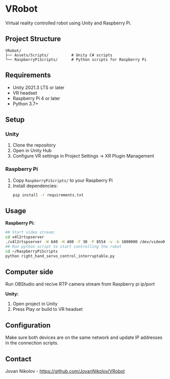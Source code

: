 # VRobot

Virtual reality controlled robot using Unity and Raspberry Pi.

## Project Structure

```
VRobot/
├── Assets/Scripts/          # Unity C# scripts
└── RaspberryPiScripts/      # Python scripts for Raspberry Pi
```

## Requirements

- Unity 2021.3 LTS or later
- VR headset
- Raspberry Pi 4 or later
- Python 3.7+

## Setup

### Unity
1. Clone the repository
2. Open in Unity Hub
3. Configure VR settings in Project Settings → XR Plugin Management

### Raspberry Pi
1. Copy `RaspberryPiScripts/` to your Raspberry Pi
2. Install dependencies:
   ```bash
   pip install -r requirements.txt
   ```

## Usage

**Raspberry Pi:**
```bash
## Start video stream:
cd v4l2rtspserver
./v4l2rtspserver -W 640 -H 480 -F 30 -P 8554 -v -b 1000000 /dev/video0
## Run python script to start controlling the robot
cd ~/RaspberryPiScripts
python right_hand_servo_control_interruptable.py
```
## Computer side
Run OBStudio and recive RTP camera stream from Raspberry pi ip/port

**Unity:**
1. Open project in Unity
2. Press Play or build to VR headset

## Configuration

Make sure both devices are on the same network and update IP addresses in the connection scripts.

## Contact

Jovan Nikolov - https://github.com/JovanNikolov/VRobot
